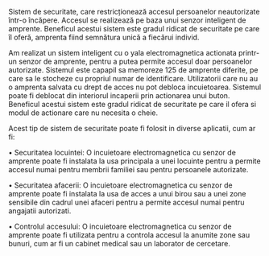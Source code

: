 Sistem de securitate, care restricționează accesul persoanelor neautorizate într-o încăpere. Accesul se realizează pe baza unui senzor inteligent de amprente. Beneficul acestui sistem este gradul ridicat de securitate pe care îl oferă, amprenta fiind semnătura unică a fiecărui individ.

Am realizat un sistem inteligent cu o yala electromagnetica actionata printr-un senzor de amprente, pentru a putea permite accesul doar persoanelor autorizate. Sistemul este capapil sa memoreze 125 de amprente diferite, pe care sa le stocheze cu propriul numar de identificare. Utilizatorii care nu au o amprenta salvata cu drept de acces nu pot debloca incuietoarea. Sistemul poate fi deblocat din interiorul incaperii prin actionarea unui buton. Beneficul acestui sistem este gradul ridicat de securitate pe care il ofera si modul de actionare care nu necesita o cheie.

  Acest tip de sistem de securitate poate fi folosit in diverse aplicatii, cum ar fi:

•	Securitatea locuintei: O incuietoare electromagnetica cu senzor de amprente poate fi instalata la usa principala a unei locuinte pentru a permite accesul numai pentru membrii familiei sau pentru persoanele autorizate.

•	Securitatea afacerii: O incuietoare electromagnetica cu senzor de amprente poate fi instalata la usa de acces a unui birou sau a unei zone sensibile din cadrul unei afaceri pentru a permite accesul numai pentru angajatii autorizati.

•	Controlul accesului: O incuietoare electromagnetica cu senzor de amprente poate fi utilizata pentru a controla accesul la anumite zone sau bunuri, cum ar fi un cabinet medical sau un laborator de cercetare.

